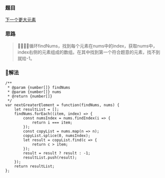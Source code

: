 ### 题目

[下一个更大元素](https://leetcode-cn.com/problems/next-greater-element-i/description/)

### 思路

> 循环findNums，找到每个元素在nums中的index，获取nums中，index右侧的元素组成的数组。在其中找到第一个符合题意的元素，找不到就给-1。

### 解法

```
/**
 * @param {number[]} findNums
 * @param {number[]} nums
 * @return {number[]}
 */
var nextGreaterElement = function(findNums, nums) {
    let resultList = [];
    findNums.forEach((item, index) => {
        const numsIndex = nums.findIndex(i => {
            return i === item;
        });
        const copyList = nums.map(n => n);
        copyList.splice(0, numsIndex);
        let result = copyList.find(c => {
            return c > item;
        });
        result = result ? result : -1;
        resultList.push(result);
    });
    return resultList;
};
```
